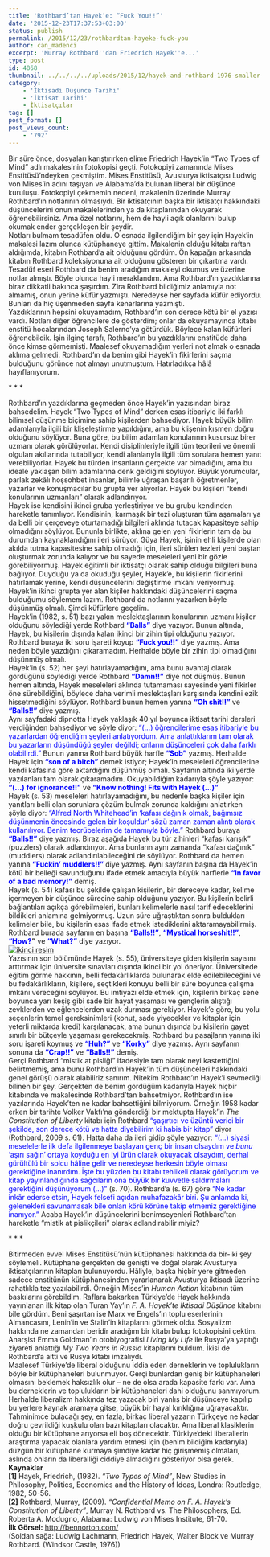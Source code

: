 ```yaml
---
title: 'Rothbard’tan Hayek’e: “Fuck You!!”'
date: '2015-12-23T17:37:53+03:00'
status: publish
permalink: /2015/12/23/rothbardtan-hayeke-fuck-you
author: can_madenci
excerpt: 'Murray Rothbard''dan Friedrich Hayek''e...'
type: post
id: 4868
thumbnail: ../../../../uploads/2015/12/hayek-and-rothbard-1976-smaller-1-2-150x150.jpg
category:
    - 'İktisadi Düşünce Tarihi'
    - 'İktisat Tarihi'
    - İktisatçılar
tag: []
post_format: []
post_views_count:
    - '792'
---
```

Bir süre önce, dosyaları karıştırırken elime Friedrich Hayek’in “Two Types of Mind” adlı makalesinin fotokopisi geçti. Fotokopiyi zamanında Mises Enstitüsü’ndeyken çekmiştim. Mises Enstitüsü, Avusturya iktisatçısı Ludwig von Mises’in adını taşıyan ve Alabama’da bulunan liberal bir düşünce kuruluşu. Fotokopiyi çekmemin nedeni, makalenin üzerinde Murray Rothbard’ın notlarının olmasıydı. Bir iktisatçının başka bir iktisatçı hakkındaki düşüncelerini onun makalelerinden ya da kitaplarından okuyarak öğrenebilirsiniz. Ama özel notlarını, hem de hayli açık olanlarını bulup okumak ender gerçekleşen bir şeydir.  
Notları bulmam tesadüfen oldu. O esnada ilgilendiğim bir şey için Hayek’in makalesi lazım olunca kütüphaneye gittim. Makalenin olduğu kitabı raftan aldığımda, kitabın Rothbard’a ait olduğunu gördüm. Ön kapağın arkasında kitabın Rothbard koleksiyonuna ait olduğunu gösteren bir çıkartma vardı. Tesadüf eseri Rothbard da benim aradığım makaleyi okumuş ve üzerine notlar almıştı. Böyle olunca hayli meraklandım. Ama Rothbard’ın yazdıklarına biraz dikkatli bakınca şaşırdım. Zira Rothbard bildiğimiz anlamıyla not almamış, onun yerine küfür yazmıştı. Neredeyse her sayfada küfür ediyordu. Bunları da hiç üşenmeden sayfa kenarlarına yazmıştı.  
Yazdıklarının hepsini okuyamadım, Rothbard’ın son derece kötü bir el yazısı vardı. Notları diğer öğrencilere de gösterdim; onlar da okuyamayınca kitabı enstitü hocalarından Joseph Salerno’ya götürdük. Böylece kalan küfürleri öğrenebildik. İşin ilginç tarafı, Rothbard’ın bu yazdıklarını enstitüde daha önce kimse görmemişti. Maalesef okuyamadığım yerleri not almak o esnada aklıma gelmedi. Rothbard’ın da benim gibi Hayek’in fikirlerini saçma bulduğunu görünce not almayı unutmuştum. Hatırladıkça hâlâ hayıflanıyorum.

\* \* \*

Rothbard’ın yazdıklarına geçmeden önce Hayek’in yazısından biraz bahsedelim. Hayek “Two Types of Mind” derken esas itibariyle iki farklı bilimsel düşünme biçimine sahip kişilerden bahsediyor. Hayek büyük bilim adamlarıyla ilgili bir klişeleştirme yapıldığını, ama bu klişenin kısmen doğru olduğunu söylüyor. Buna göre, bu bilim adamları konularının kusursuz birer uzmanı olarak görülüyorlar. Kendi disiplinleriyle ilgili tüm teorileri ve önemli olguları akıllarında tutabiliyor, kendi alanlarıyla ilgili tüm sorulara hemen yanıt verebiliyorlar. Hayek bu türden insanların gerçekte var olmadığını, ama bu ideale yaklaşan bilim adamlarına denk geldiğini söylüyor. Büyük yorumcular, parlak zekâlı hoşsohbet insanlar, bilimle uğraşan başarılı öğretmenler, yazarlar ve konuşmacılar bu grupta yer alıyorlar. Hayek bu kişileri “kendi konularının uzmanları” olarak adlandırıyor.  
Hayek ise kendisini ikinci gruba yerleştiriyor ve bu grubu kendinden hareketle tanımlıyor. Kendisinin, karmaşık bir tezi oluşturan tüm aşamaları ya da belli bir çerçeveye oturtamadığı bilgileri aklında tutacak kapasiteye sahip olmadığını söylüyor. Bununla birlikte, aklına gelen yeni fikirlerin tam da bu durumdan kaynaklandığını ileri sürüyor. Güya Hayek, işinin ehli kişilerde olan akılda tutma kapasitesine sahip olmadığı için, ileri sürülen tezleri yeni baştan oluşturmak zorunda kalıyor ve bu sayede meseleleri yeni bir gözle görebiliyormuş. Hayek eğitimli bir iktisatçı olarak sahip olduğu bilgileri buna bağlıyor. Duyduğu ya da okuduğu şeyler, Hayek’e, bu kişilerin fikirlerini hatırlamak yerine, kendi düşüncelerini değiştirme imkânı veriyormuş.  
Hayek’in ikinci grupta yer alan kişiler hakkındaki düşüncelerini saçma bulduğumu söylemem lazım. Rothbard da notlarını yazarken böyle düşünmüş olmalı. Şimdi küfürlere geçelim.  
Hayek’in (1982, s. 51) bazı yakın meslektaşlarının konularının uzmanı kişiler olduğunu söylediği yerde Rothbard **<span style="color: #0000ff;">“Balls”</span>** diye yazıyor. Bunun altında, Hayek, bu kişilerin dışında kalan ikinci bir zihin tipi olduğunu yazıyor. Rothbard buraya iki soru işareti koyup **<span style="color: #0000ff;">“Fuck you!!”</span>** diye yazmış. Ama neden böyle yazdığını çıkaramadım. Herhalde böyle bir zihin tipi olmadığını düşünmüş olmalı.  
Hayek’in (s. 52) her şeyi hatırlayamadığını, ama bunu avantaj olarak gördüğünü söylediği yerde Rothbard <span style="color: #0000ff;">**“Damn!!”**</span> diye not düşmüş. Bunun hemen altında, Hayek meseleleri aklında tutamaması sayesinde yeni fikirler öne sürebildiğini, böylece daha verimli meslektaşları karşısında kendini ezik hissetmediğini söylüyor. Rothbard bunun hemen yanına<span style="color: #0000ff;"> **“Oh shit!!”**</span> ve <span style="color: #0000ff;">**“Balls!!”**</span> diye yazmış.  
Aynı sayfadaki dipnotta Hayek yaklaşık 40 yıl boyunca iktisat tarihi dersleri verdiğinden bahsediyor ve şöyle diyor:<span style="color: #0000ff;"> “(…) öğrencilerime esas itibariyle bu yazarlardan öğrendiğim şeyleri anlatıyordum. Ama anlattıklarım tam olarak bu yazarların düşündüğü şeyler değildi; onların düşünceleri çok daha farklı olabilirdi.”</span> Bunun yanına Rothbard büyük harfle<span style="color: #0000ff;"> **“Sob”**</span> yazmış. Herhalde Hayek için <span style="color: #0000ff;">**“son of a bitch”**</span> demek istiyor; Hayek’in meseleleri öğrencilerine kendi kafasına göre aktardığını düşünmüş olmalı. Sayfanın altında iki yerde yazılanları tam olarak çıkaramadım. Okuyabildiğim kadarıyla şöyle yazıyor: **<span style="color: #0000ff;">“(…) for ignorance!!”</span>** ve <span style="color: #0000ff;">**“Know nothing! Fits with Hayek (…)”**</span>  
Hayek (s. 53) meseleleri hatırlayamadığını, bu nedenle başka kişiler için yanıtları belli olan sorunlara çözüm bulmak zorunda kaldığını anlatırken şöyle diyor: <span style="color: #0000ff;">“Alfred North Whitehead’in ‘kafası dağınık olmak, bağımsız düşünmenin öncesinde gelen bir koşuldur’ sözü zaman zaman alıntı olarak kullanılıyor. Benim tecrübelerim de tamamıyla böyle.”</span> Rothbard buraya<span style="color: #0000ff;"> **“Balls!!”**</span> diye yazmış. Biraz aşağıda Hayek bu tür zihinleri “kafası karışık” (puzzlers) olarak adlandırıyor. Ama bunların aynı zamanda “kafası dağınık” (muddlers) olarak adlandırılabileceğini de söylüyor. Rothbard da hemen yanına <span style="color: #0000ff;">**“Fuckin’ muddlers!!”**</span> diye yazmış. Aynı sayfanın başına da Hayek’in kötü bir belleği savunduğunu ifade etmek amacıyla büyük harflerle <span style="color: #0000ff;">**“In favor of a bad memory!”**</span> demiş.  
Hayek (s. 54) kafası bu şekilde çalışan kişilerin, bir dereceye kadar, kelime içermeyen bir düşünce sürecine sahip olduğunu yazıyor. Bu kişilerin belirli bağlantıları açıkça görebilmeleri, bunları kelimelerle nasıl tarif edeceklerini bildikleri anlamına gelmiyormuş. Uzun süre uğraştıktan sonra buldukları kelimeler bile, bu kişilerin esas ifade etmek istediklerini aktaramayabilirmiş. Rothbard burada sayfanın en başına <span style="color: #0000ff;">**“Balls!!”**</span>, <span style="color: #0000ff;">**“Mystical horseshit!!”**</span>,**<span style="color: #0000ff;"> “How?</span>”** ve <span style="color: #0000ff;">**“What?”**</span> diye yazıyor.  
[![ikinci resim](../../../../uploads/2015/12/ikinci-resim-1-2-1024x297.jpg)](https://iktisadiyat.com/wp-content/uploads/2015/12/ikinci-resim-1-2-2.jpg)  
Yazısının son bölümünde Hayek (s. 55), üniversiteye giden kişilerin sayısını arttırmak için üniversite sınavları dışında ikinci bir yol öneriyor. Üniversitede eğitim görme hakkının, belli fedakârlıklarda bulunarak elde edilebileceğini ve bu fedakârlıkların, kişilere, seçtikleri konuyu belli bir süre boyunca çalışma imkânı vereceğini söylüyor. Bu imtiyazı elde etmek için, kişilerin birkaç sene boyunca yarı keşiş gibi sade bir hayat yaşaması ve gençlerin alıştığı zevklerden ve eğlencelerden uzak durması gerekiyor. Hayek’e göre, bu yolu seçenlerin temel gereksinimleri (konut, sade yiyecekler ve kitaplar için yeterli miktarda kredi) karşılanacak, ama bunun dışında bu kişilerin gayet sınırlı bir bütçeyle yaşaması gerekecekmiş. Rothbard bu pasajların yanına iki soru işareti koymuş ve <span style="color: #0000ff;">**“Huh?”**</span> ve <span style="color: #0000ff;">**“Korky”**</span> diye yazmış. Aynı sayfanın sonuna da <span style="color: #0000ff;">**“Crap!!”**</span> ve<span style="color: #0000ff;"> **“Balls!!”**</span> demiş.  
Gerçi Rothbard “mistik at pisliği” ifadesiyle tam olarak neyi kastettiğini belirtmemiş, ama bunu Rothbard’ın Hayek’in tüm düşünceleri hakkındaki genel görüşü olarak alabiliriz sanırım. Nitekim Rothbard’ın Hayek’i sevmediği bilinen bir şey. Gerçekten de benim gördüğüm kadarıyla Hayek hiçbir kitabında ve makalesinde Rothbard’tan bahsetmiyor. Rothbard’ın ise yazılarında Hayek’ten ne kadar bahsettiğini bilmiyorum. Örneğin 1958 kadar erken bir tarihte Volker Vakfı’na gönderdiği bir mektupta Hayek’in *The Constitution of Liberty* kitabı için Rothbard <span style="color: #0000ff;">“şaşırtıcı ve üzüntü verici bir şekilde, son derece kötü ve hatta diyebilirim ki habis bir kitap”</span> diyor (Rothbard, 2009 s. 61). Hatta daha da ileri gidip şöyle yazıyor: <span style="color: #0000ff;">“(…) siyasi meselelerle ilk defa ilgilenmeye başlayan genç bir insan olsaydım ve *bunu* ‘aşırı sağın’ ortaya koyduğu en iyi ürün olarak okuyacak olsaydım, derhal gürültülü bir solcu hâline gelir ve neredeyse herkesin böyle olması gerektiğine inanırdım. İşte bu yüzden bu kitabı tehlikeli olarak görüyorum ve kitap yayınlandığında sağcıların ona büyük bir kuvvetle saldırmaları gerektiğini düşünüyorum (…)”</span> (s. 70). Rothbard’a (s. 67) göre <span style="color: #0000ff;">“Ne kadar inkâr ederse etsin, Hayek felsefi açıdan muhafazakâr biri. Şu anlamda ki, gelenekleri savunamasak bile onları körü körüne takip etmemiz gerektiğine inanıyor.”</span> Acaba Hayek’in düşüncelerini benimseyenleri Rothbard’tan hareketle “mistik at pislikçileri” olarak adlandırabilir miyiz?

\* \* \*

Bitirmeden evvel Mises Enstitüsü’nün kütüphanesi hakkında da bir-iki şey söylemeli. Kütüphane gerçekten de genişti ve doğal olarak Avusturya iktisatçılarının kitapları bulunuyordu. Hâliyle, başka hiçbir yere gitmeden sadece enstitünün kütüphanesinden yararlanarak Avusturya iktisadı üzerine rahatlıkla tez yazılabilirdi. Örneğin Mises’in *Human Action* kitabının tüm baskılarını görebildim. Raflara bakarken Türkiye’de Hayek hakkında yayınlanan ilk kitap olan Turan Yay’ın *F. A. Hayek’te İktisadi Düşünce* kitabını bile gördüm. Beni şaşırtan ise Marx ve Engels’in toplu eserlerinin Almancasını, Lenin’in ve Stalin’in kitaplarını görmek oldu. Sosyalizm hakkında ne zamandan beridir aradığım bir kitabı bulup fotokopisini çektim. Anarşist Emma Goldman’ın otobiyografisi *Living My Life* ile Rusya’ya yaptığı ziyareti anlattığı *My Two Years in Russia* kitaplarını buldum. İkisi de Rothbard’a aitti ve Rusya kitabı imzalıydı.  
Maalesef Türkiye’de liberal olduğunu iddia eden derneklerin ve toplulukların böyle bir kütüphaneleri bulunmuyor. Gerçi bunlardan geniş bir kütüphaneleri olmasını beklemek haksızlık olur – ne de olsa arada kapasite farkı var. Ama bu derneklerin ve toplulukların bir kütüphaneleri dahi olduğunu sanmıyorum. Herhalde liberalizm hakkında tez yazacak biri yanlış bir düşünceye kapılıp bu yerlere kaynak aramaya gitse, büyük bir hayal kırıklığına uğrayacaktır. Tahminimce bulacağı şey, en fazla, birkaç liberal yazarın Türkçeye ne kadar doğru çevrildiği kuşkulu olan bazı kitapları olacaktır. Ama liberal klasiklerin olduğu bir kütüphane arıyorsa eli boş dönecektir. Türkiye’deki liberallerin araştırma yapacak olanlara yardım etmesi için (benim bildiğim kadarıyla) düzgün bir kütüphane kurmaya şimdiye kadar hiç girişmemiş olmaları, aslında onların da liberalliği ciddiye almadığını gösteriyor olsa gerek.  
**Kaynaklar**  
**\[1\]** Hayek, Friedrich, (1982). *“Two Types of Mind”*, New Studies in Philosophy, Politics, Economics and the History of Ideas, Londra: Routledge, 1982, 50-56.  
**\[2\]** Rothbard, Murray, (2009). *“Confidential Memo on F. A. Hayek’s Constitution of Liberty”*, Murray N. Rothbard vs. The Philosophers, Ed. Roberta A. Modugno, Alabama: Ludwig von Mises Institute, 61-70.  
**İlk Görsel:** http://bennorton.com/  
(Soldan sağa: Ludwig Lachmann, Friedrich Hayek, Walter Block ve Murray Rothbard. (Windsor Castle, 1976))